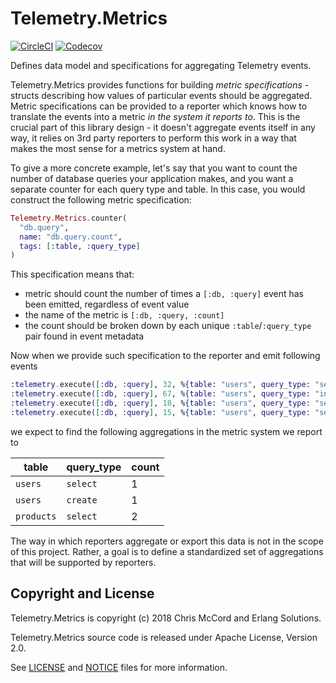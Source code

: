 # Telemetry.Metrics

[![CircleCI](https://circleci.com/gh/beam-telemetry/telemetry_metrics.svg?style=svg)](https://circleci.com/gh/beam-telemetry/telemetry_metrics)
[![Codecov](https://codecov.io/gh/beam-telemetry/telemetry_metrics/branch/master/graphs/badge.svg)](https://codecov.io/gh/beam-telemetry/telemetry_metrics/branch/master/graphs/badge.svg)

Defines data model and specifications for aggregating Telemetry events.

Telemetry.Metrics provides functions for building *metric specifications* - structs describing how
values of particular events should be aggregated. Metric specifications can be provided to a reporter
which knows how to translate the events into a metric *in the system it reports to*. This is the crucial
part of this library design - it doesn't aggregate events itself in any way, it relies on 3rd party
reporters to perform this work in a way that makes the most sense for a metrics system at hand.

To give a more concrete example, let's say that you want to count the number of database queries your
application makes, and you want a separate counter for each query type and table. In this case, you
would construct the following metric specification:

```elixir
Telemetry.Metrics.counter(
  "db.query",
  name: "db.query.count",
  tags: [:table, :query_type]
)
```

This specification means that:

* metric should count the number of times a `[:db, :query]` event has been emitted, regardless of
  event value
* the name of the metric is `[:db, :query, :count]`
* the count should be broken down by each unique `:table`/`:query_type` pair found in event metadata

Now when we provide such specification to the reporter and emit following events

```elixir
:telemetry.execute([:db, :query], 32, %{table: "users", query_type: "select"})
:telemetry.execute([:db, :query], 67, %{table: "users", query_type: "insert"})
:telemetry.execute([:db, :query], 18, %{table: "users", query_type: "select"})
:telemetry.execute([:db, :query], 15, %{table: "users", query_type: "select"})
```

we expect to find the following aggregations in the metric system we report to

| table      | query_type | count |
|------------|------------|-------|
| `users`    | `select`   | 1     |
| `users`    | `create`   | 1     |
| `products` | `select`   | 2     |

The way in which reporters aggregate or export this data is not in the scope of this project. Rather,
a goal is to define a standardized set of aggregations that will be supported by reporters.

## Copyright and License

Telemetry.Metrics is copyright (c) 2018 Chris McCord and Erlang Solutions.

Telemetry.Metrics source code is released under Apache License, Version 2.0.

See [LICENSE](LICENSE) and [NOTICE](NOTICE) files for more information.